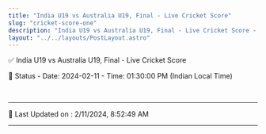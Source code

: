 ```yaml
---
title: "India U19 vs Australia U19, Final - Live Cricket Score"
slug: "cricket-score-one"
description: "India U19 vs Australia U19, Final - Live Cricket Score - Date: 2024-02-11 - Time: 01:30:00 PM (Indian Local Time)."
layout: "../../layouts/PostLayout.astro"
--- 
```


✅ India U19 vs Australia U19, Final - Live Cricket Score

📑 Status - Date: 2024-02-11 - Time: 01:30:00 PM (Indian Local Time)

<br />

***

📝 Last Updated on : 2/11/2024, 8:52:49 AM

***

